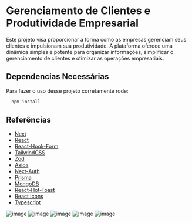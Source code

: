 
# Gerenciamento de Clientes e Produtividade Empresarial 

Este projeto visa proporcionar a forma como as empresas gerenciam seus clientes e impulsionam sua produtividade. A plataforma oferece uma dinâmica simples e potente para organizar informações, simplificar o gerenciamento de clientes e otimizar as operações empresariais.
 




## Dependencias Necessárias

Para fazer o uso desse projeto corretamente rode:

```bash
  npm install 
```



## Referências

 - [Next](https://nextjs.org/)
 - [React](https://react.dev/learn)
 - [React-Hook-Form](https://react-hook-form.com/)
 - [TailwindCSS](https://tailwindcss.com/)
 - [Zod](https://zod.dev/)
 - [Axios](https://axios-http.com/docs/intro)
 - [Next-Auth](https://next-auth.js.org/)
 - [Prisma](https://www.prisma.io/)
 - [MongoDB](https://www.mongodb.com/)
 - [React-Hot-Toast](https://react-hot-toast.com/)
 - [React Icons](https://react-icons.github.io/react-icons/)
 - [Typescript](https://www.typescriptlang.org/)
 
 

![image](https://github.com/devIgor1/dev-control/assets/88665118/f243b83e-73de-479b-ba52-14be9b8c9d1f)
![image](https://github.com/devIgor1/dev-control/assets/88665118/f29a6fdb-c628-47cc-8204-5d65d74c5f47)
![image](https://github.com/devIgor1/dev-control/assets/88665118/d6480a05-7c5b-42f4-a81f-5d46def21492)
![image](https://github.com/devIgor1/dev-control/assets/88665118/5536a84d-f021-4bd6-8515-e04c62ba9ea5)
![image](https://github.com/devIgor1/dev-control/assets/88665118/d7858397-b5e4-4947-8451-f3e0e0fa86ef)




